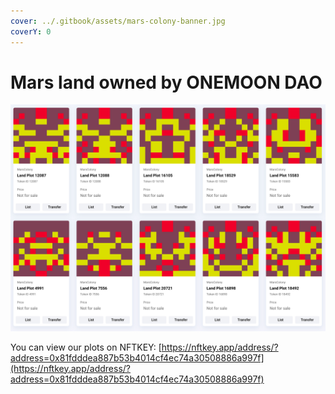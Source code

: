 ```yaml
---
cover: ../.gitbook/assets/mars-colony-banner.jpg
coverY: 0
---
```


# Mars land owned by ONEMOON DAO

![10 plots owned by the OneMoon DAO](../.gitbook/assets/all-mars-plots.jpg)

You can view our plots on NFTKEY: [https://nftkey.app/address/?address=0x81fdddea887b53b4014cf4ec74a30508886a997f](https://nftkey.app/address/?address=0x81fdddea887b53b4014cf4ec74a30508886a997f)
